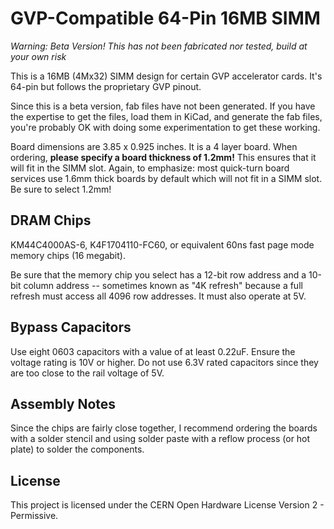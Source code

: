 # GVP-Compatible 64-Pin 16MB SIMM

*Warning: Beta Version! This has not been fabricated nor tested, build at your own risk*

This is a 16MB (4Mx32) SIMM design for certain GVP accelerator cards. It's
64-pin but follows the proprietary GVP pinout.

Since this is a beta version, fab files have not been generated. If you have
the expertise to get the files, load them in KiCad, and generate the fab
files, you're probably OK with doing some experimentation to get these working.

Board dimensions are 3.85 x 0.925 inches. It is a 4 layer board. When
ordering, **please specify a board thickness of 1.2mm!** This ensures that
it will fit in the SIMM slot. Again, to emphasize: most quick-turn board
services use 1.6mm thick boards by default which will not fit in a SIMM
slot. Be sure to select 1.2mm!

## DRAM Chips

KM44C4000AS-6, K4F1704110-FC60, or equivalent 60ns fast page mode memory
chips (16 megabit).

Be sure that the memory chip you select has a 12-bit row address and a 10-bit
column address -- sometimes known as "4K refresh" because a full refresh
must access all 4096 row addresses. It must also operate at 5V.

## Bypass Capacitors

Use eight 0603 capacitors with a value of at least 0.22uF. Ensure the voltage
rating is 10V or higher. Do not use 6.3V rated capacitors since they are too
close to the rail voltage of 5V.

## Assembly Notes

Since the chips are fairly close together, I recommend ordering the boards
with a solder stencil and using solder paste with a reflow process (or
hot plate) to solder the components.

## License

This project is licensed under the CERN Open Hardware License Version 2 - Permissive.
